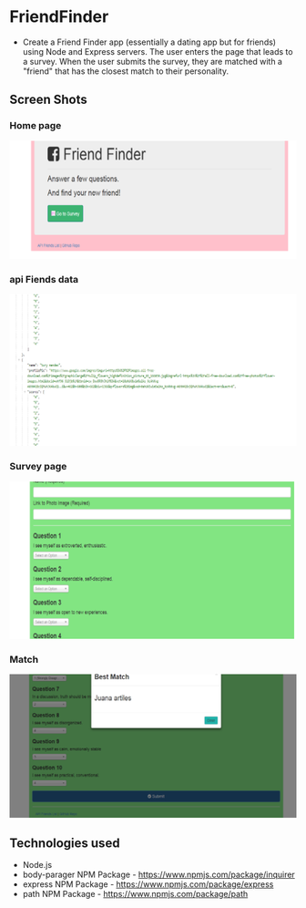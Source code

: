 # FriendFinder
* Create a Friend Finder app (essentially a dating app but for friends) using Node and Express servers. The user enters the page that leads to a survey. When the user submits the survey, they are matched with a "friend" that has the closest match to their personality.

## Screen Shots
### Home page
![Friend Finder home page Image](app/public/img/home.png)
### api Fiends data
![Api Friend Data Image](app/public/img/apiFiends.png)
### Survey page
![Survey Image](app/public/img/survey.png)
### Match
![Match Image](app/public/img/match.png)

## Technologies used
* Node.js
* body-parager NPM Package - https://www.npmjs.com/package/inquirer
* express NPM Package - https://www.npmjs.com/package/express
* path NPM Package - https://www.npmjs.com/package/path